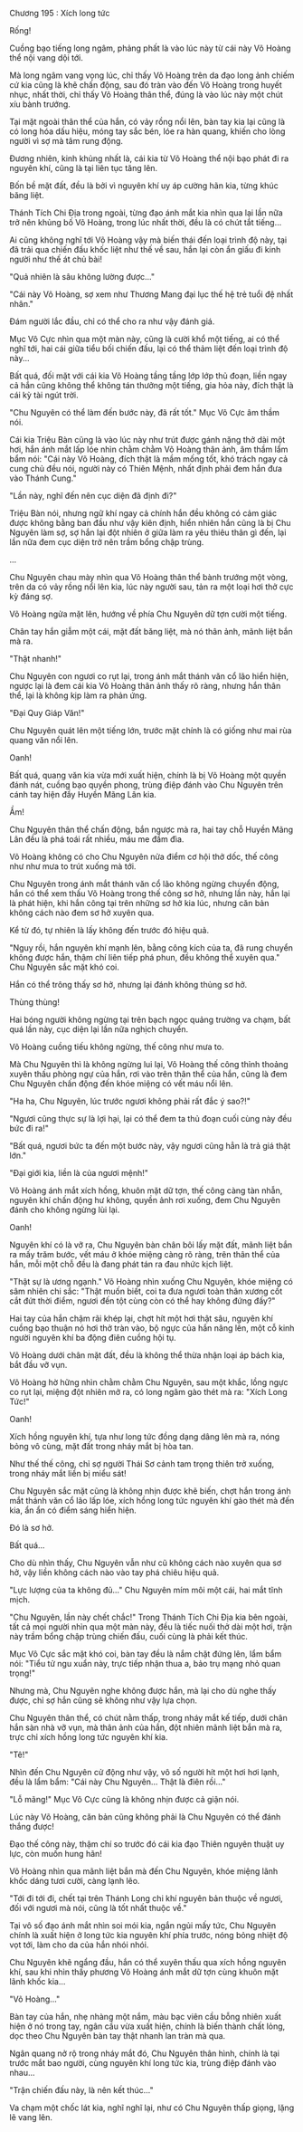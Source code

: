 




Chương 195 : Xích long tức


Rống!

Cuồng bạo tiếng long ngâm, phảng phất là vào lúc này từ cái này Võ Hoàng thể nội vang dội tới.

Mà long ngâm vang vọng lúc, chỉ thấy Võ Hoàng trên da đạo long ảnh chiếm cứ kia cũng là khẽ chấn động, sau đó tràn vào đến Võ Hoàng trong huyết nhục, nhất thời, chỉ thấy Võ Hoàng thân thể, đúng là vào lúc này một chút xíu bành trướng.

Tại mặt ngoài thân thể của hắn, có vảy rồng nổi lên, bàn tay kia lại cũng là có long hóa dấu hiệu, móng tay sắc bén, lóe ra hàn quang, khiến cho lòng người vì sợ mà tâm rung động.

Đương nhiên, kinh khủng nhất là, cái kia từ Võ Hoàng thể nội bạo phát đi ra nguyên khí, cũng là tại liên tục tăng lên.

Bốn bề mặt đất, đều là bởi vì nguyên khí uy áp cường hãn kia, từng khúc băng liệt.

Thánh Tích Chi Địa trong ngoài, từng đạo ánh mắt kia nhìn qua lại lần nữa trở nên khủng bố Võ Hoàng, trong lúc nhất thời, đều là có chút tắt tiếng...

Ai cũng không nghĩ tới Võ Hoàng vậy mà biến thái đến loại trình độ này, tại đã trải qua chiến đấu khốc liệt như thế về sau, hắn lại còn ẩn giấu đi kinh người như thế át chủ bài!

"Quả nhiên là sâu không lường được..."

"Cái này Võ Hoàng, sợ xem như Thương Mang đại lục thế hệ trẻ tuổi đệ nhất nhân."

Đám người lắc đầu, chỉ có thể cho ra như vậy đánh giá.

Mục Vô Cực nhìn qua một màn này, cũng là cười khổ một tiếng, ai có thể nghĩ tới, hai cái giữa tiểu bối chiến đấu, lại có thể thảm liệt đến loại trình độ này...

Bất quá, đối mặt với cái kia Võ Hoàng tầng tầng lớp lớp thủ đoạn, liền ngay cả hắn cũng không thể không tán thưởng một tiếng, gia hỏa này, đích thật là cái kỳ tài ngút trời.

"Chu Nguyên có thể làm đến bước này, đã rất tốt." Mục Vô Cực âm thầm nói.

Cái kia Triệu Bàn cũng là vào lúc này như trút được gánh nặng thở dài một hơi, hắn ánh mắt lấp lóe nhìn chằm chằm Võ Hoàng thân ảnh, âm thầm lẩm bẩm nói: "Cái này Võ Hoàng, đích thật là mầm mống tốt, khó trách ngay cả cung chủ đều nói, người này có Thiên Mệnh, nhất định phải đem hắn đưa vào Thánh Cung."

"Lần này, nghĩ đến nên cục diện đã định đi?"

Triệu Bàn nói, nhưng ngữ khí ngay cả chính hắn đều không có cảm giác được không bằng ban đầu như vậy kiên định, hiển nhiên hắn cũng là bị Chu Nguyên làm sợ, sợ hắn lại đột nhiên ở giữa làm ra yêu thiêu thân gì đến, lại lần nữa đem cục diện trở nên trầm bổng chập trùng.

...

Chu Nguyên chau mày nhìn qua Võ Hoàng thân thể bành trướng một vòng, trên da có vảy rồng nổi lên kia, lúc này người sau, tản ra một loại hơi thở cực kỳ đáng sợ.

Võ Hoàng ngửa mặt lên, hướng về phía Chu Nguyên dữ tợn cười một tiếng.

Chân tay hắn giẫm một cái, mặt đất băng liệt, mà nó thân ảnh, mãnh liệt bắn mà ra.

"Thật nhanh!"

Chu Nguyên con ngươi co rụt lại, trong ánh mắt thánh văn cổ lão hiển hiện, ngược lại là đem cái kia Võ Hoàng thân ảnh thấy rõ ràng, nhưng hắn thân thể, lại là không kịp làm ra phản ứng.

"Đại Quy Giáp Văn!"

Chu Nguyên quát lên một tiếng lớn, trước mặt chính là có giống như mai rùa quang văn nổi lên.

Oanh!

Bất quá, quang văn kia vừa mới xuất hiện, chính là bị Võ Hoàng một quyền đánh nát, cuồng bạo quyền phong, trùng điệp đánh vào Chu Nguyên trên cánh tay hiện đầy Huyền Mãng Lân kia.

Ầm!

Chu Nguyên thân thể chấn động, bắn ngược mà ra, hai tay chỗ Huyền Mãng Lân đều là phá toái rất nhiều, máu me đầm đìa.

Võ Hoàng không có cho Chu Nguyên nửa điểm cơ hội thở dốc, thế công như như mưa to trút xuống mà tới.

Chu Nguyên trong ánh mắt thánh văn cổ lão không ngừng chuyển động, hắn có thể xem thấu Võ Hoàng trong thế công sơ hở, nhưng lần này, hắn lại là phát hiện, khi hắn công tại trên những sơ hở kia lúc, nhưng căn bản không cách nào đem sơ hở xuyên qua.

Kể từ đó, tự nhiên là lấy không đến trước đó hiệu quả.

"Nguy rồi, hắn nguyên khí mạnh lên, bằng công kích của ta, đã rung chuyển không được hắn, thậm chí liên tiếp phá phun, đều không thể xuyên qua." Chu Nguyên sắc mặt khó coi.

Hắn có thể trông thấy sơ hở, nhưng lại đánh không thủng sơ hở.

Thùng thùng!

Hai bóng người không ngừng tại trên bạch ngọc quảng trường va chạm, bất quá lần này, cục diện lại lần nữa nghịch chuyển.

Võ Hoàng cuồng tiếu không ngừng, thế công như mưa to.

Mà Chu Nguyên thì là không ngừng lui lại, Võ Hoàng thế công thỉnh thoảng xuyên thấu phòng ngự của hắn, rơi vào trên thân thể của hắn, cũng là đem Chu Nguyên chấn động đến khóe miệng có vết máu nổi lên.

"Ha ha, Chu Nguyên, lúc trước ngươi không phải rất đắc ý sao?!"

"Ngươi cũng thực sự là lợi hại, lại có thể đem ta thủ đoạn cuối cùng này đều bức đi ra!"

"Bất quá, ngươi bức ta đến một bước này, vậy ngươi cũng hẳn là trả giá thật lớn."

"Đại giới kia, liền là của ngươi mệnh!"

Võ Hoàng ánh mắt xích hồng, khuôn mặt dữ tợn, thế công càng tàn nhẫn, nguyên khí chấn động hư không, quyền ảnh rơi xuống, đem Chu Nguyên đánh cho không ngừng lùi lại.

Oanh!

Nguyên khí có là vỡ ra, Chu Nguyên bàn chân bôi lấy mặt đất, mãnh liệt bắn ra mấy trăm bước, vết máu ở khóe miệng càng rõ ràng, trên thân thể của hắn, mỗi một chỗ đều là đang phát tán ra đau nhức kịch liệt.

"Thật sự là ương ngạnh." Võ Hoàng nhìn xuống Chu Nguyên, khóe miệng có sâm nhiên chi sắc: "Thật muốn biết, coi ta đưa ngươi toàn thân xương cốt cắt đứt thời điểm, ngươi đến tột cùng còn có thể hay không đứng đấy?"

Hai tay của hắn chậm rãi khép lại, chợt hít một hơi thật sâu, nguyên khí cuồng bạo thuận nó hơi thở tràn vào, bộ ngực của hắn nâng lên, một cỗ kinh người nguyên khí ba động điên cuồng hội tụ.

Võ Hoàng dưới chân mặt đất, đều là không thể thừa nhận loại áp bách kia, bắt đầu vỡ vụn.

Võ Hoàng hờ hững nhìn chằm chằm Chu Nguyên, sau một khắc, lồng ngực co rụt lại, miệng đột nhiên mở ra, có long ngâm gào thét mà ra: "Xích Long Tức!"

Oanh!

Xích hồng nguyên khí, tựa như long tức đồng dạng dâng lên mà ra, nóng bỏng vô cùng, mặt đất trong nháy mắt bị hòa tan.

Như thế thế công, chỉ sợ người Thái Sơ cảnh tam trọng thiên trở xuống, trong nháy mắt liền bị miểu sát!

Chu Nguyên sắc mặt cũng là không nhịn được khẽ biến, chợt hắn trong ánh mắt thánh văn cổ lão lấp lóe, xích hồng long tức nguyên khí gào thét mà đến kia, ẩn ẩn có điểm sáng hiển hiện.

Đó là sơ hở.

Bất quá...

Cho dù nhìn thấy, Chu Nguyên vẫn như cũ không cách nào xuyên qua sơ hở, vậy liền không cách nào vào tay phá chiêu hiệu quả.

"Lực lượng của ta không đủ..." Chu Nguyên mím môi một cái, hai mắt tĩnh mịch.

"Chu Nguyên, lần này chết chắc!" Trong Thánh Tích Chi Địa kia bên ngoài, tất cả mọi người nhìn qua một màn này, đều là tiếc nuối thở dài một hơi, trận này trầm bổng chập trùng chiến đấu, cuối cùng là phải kết thúc.

Mục Vô Cực sắc mặt khó coi, bàn tay đều là nắm chặt đứng lên, lẩm bẩm nói: "Tiểu tử ngu xuẩn này, trực tiếp nhận thua a, bảo trụ mạng nhỏ quan trọng!"

Nhưng mà, Chu Nguyên nghe không được hắn, mà lại cho dù nghe thấy được, chỉ sợ hắn cũng sẽ không như vậy lựa chọn.

Chu Nguyên thân thể, có chút nằm thấp, trong nháy mắt kế tiếp, dưới chân hắn sàn nhà vỡ vụn, mà thân ảnh của hắn, đột nhiên mãnh liệt bắn mà ra, trực chỉ xích hồng long tức nguyên khí kia.

"Tê!"

Nhìn đến Chu Nguyên cử động như vậy, vô số người hít một hơi hơi lạnh, đều là lẩm bẩm: "Cái này Chu Nguyên... Thật là điên rồi..."

"Lỗ mãng!" Mục Vô Cực cũng là không nhịn được cả giận nói.

Lúc này Võ Hoàng, căn bản cũng không phải là Chu Nguyên có thể đánh thắng được!

Đạo thế công này, thậm chí so trước đó cái kia đạo Thiên nguyên thuật uy lực, còn muốn hung hãn!

Võ Hoàng nhìn qua mãnh liệt bắn mà đến Chu Nguyên, khóe miệng lãnh khốc dáng tươi cười, càng lạnh lẽo.

"Tới đi tới đi, chết tại trên Thánh Long chi khí nguyên bản thuộc về ngươi, đối với ngươi mà nói, cũng là tốt nhất thuộc về."

Tại vô số đạo ánh mắt nhìn soi mói kia, ngắn ngủi mấy tức, Chu Nguyên chính là xuất hiện ở long tức kia nguyên khí phía trước, nóng bỏng nhiệt độ vọt tới, làm cho da của hắn nhói nhói.

Chu Nguyên khẽ ngẩng đầu, hắn có thể xuyên thấu qua xích hồng nguyên khí, sau khi nhìn thấy phương Võ Hoàng ánh mắt dữ tợn cùng khuôn mặt lãnh khốc kia...

"Võ Hoàng..."

Bàn tay của hắn, nhẹ nhàng một nắm, màu bạc viên cầu bỗng nhiên xuất hiện ở nó trong tay, ngân cầu vừa xuất hiện, chính là biến thành chất lỏng, dọc theo Chu Nguyên bàn tay thật nhanh lan tràn mà qua.

Ngân quang nở rộ trong nháy mắt đó, Chu Nguyên thân hình, chính là tại trước mắt bao người, cùng nguyên khí long tức kia, trùng điệp đánh vào nhau...

"Trận chiến đấu này, là nên kết thúc..."

Va chạm một chốc lát kia, nghĩ nghĩ lại, như có Chu Nguyên thấp giọng, lặng lẽ vang lên.




